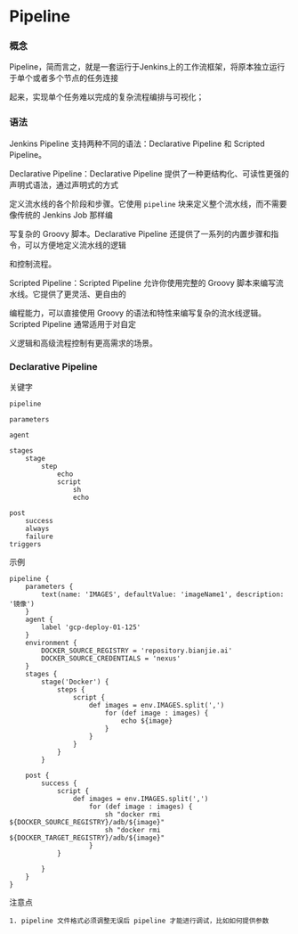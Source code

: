 # Pipeline

### 概念

Pipeline，简而言之，就是一套运行于Jenkins上的工作流框架，将原本独立运行于单个或者多个节点的任务连接

起来，实现单个任务难以完成的复杂流程编排与可视化；

### 语法

Jenkins Pipeline 支持两种不同的语法：Declarative Pipeline 和 Scripted Pipeline。

Declarative Pipeline：Declarative Pipeline 提供了一种更结构化、可读性更强的声明式语法，通过声明式的方式

定义流水线的各个阶段和步骤。它使用 `pipeline` 块来定义整个流水线，而不需要像传统的 Jenkins Job 那样编

写复杂的 Groovy 脚本。Declarative Pipeline 还提供了一系列的内置步骤和指令，可以方便地定义流水线的逻辑

和控制流程。

Scripted Pipeline：Scripted Pipeline 允许你使用完整的 Groovy 脚本来编写流水线。它提供了更灵活、更自由的

编程能力，可以直接使用 Groovy 的语法和特性来编写复杂的流水线逻辑。Scripted Pipeline 通常适用于对自定

义逻辑和高级流程控制有更高需求的场景。

### Declarative Pipeline

关键字

```
pipeline

parameters

agent

stages
	stage
		step
			echo
			script
				sh
				echo

post
	success
	always
	failure
triggers 
```



示例

```
pipeline {
    parameters {
        text(name: 'IMAGES', defaultValue: 'imageName1', description: '镜像')
    }
    agent {
        label 'gcp-deploy-01-125'
    }
    environment {
        DOCKER_SOURCE_REGISTRY = 'repository.bianjie.ai'
        DOCKER_SOURCE_CREDENTIALS = 'nexus'
    }
    stages {
        stage('Docker') {
            steps {
                script {
                    def images = env.IMAGES.split(',')
                        for (def image : images) {
                        	echo ${image}
                        }
                    }
                }
            }
        }

    post {
        success {
            script {
                def images = env.IMAGES.split(',')
                    for (def image : images) {
                        sh "docker rmi ${DOCKER_SOURCE_REGISTRY}/adb/${image}" 
                        sh "docker rmi ${DOCKER_TARGET_REGISTRY}/adb/${image}"
                    }
            }

        }
    }
}
```























注意点

```
1. pipeline 文件格式必须调整无误后 pipeline 才能进行调试，比如如何提供参数
```

